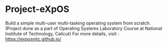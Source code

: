 # Project-eXpOS
Build a simple multi-user multi-tasking operating system from scratch.
(Project done as a part of Operating Systems Laboratory Course at National Institute of Technology, Calicut)
For more details, visit : https://exposnitc.github.io/
